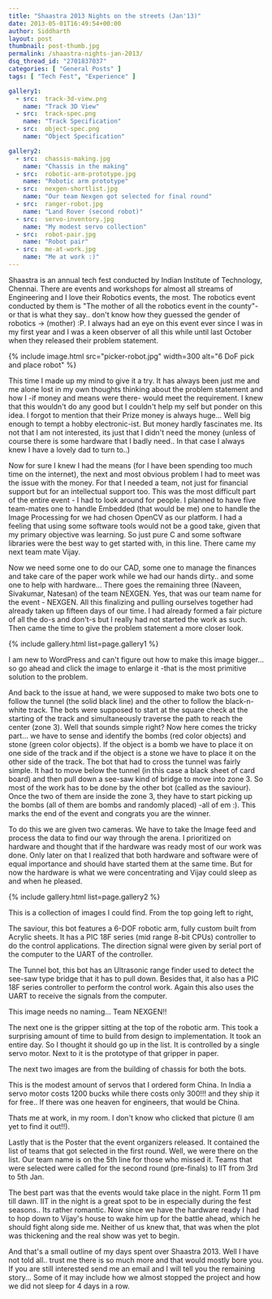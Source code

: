 ```yaml
---
title: "Shaastra 2013 Nights on the streets (Jan'13)"
date: 2013-05-01T16:49:54+00:00
author: Siddharth
layout: post
thumbnail: post-thumb.jpg
permalink: /shaastra-nights-jan-2013/
dsq_thread_id: "2701837037"
categories: [ "General Posts" ]
tags: [ "Tech Fest", "Experience" ]

gallery1:
  - src:  track-3d-view.png
    name: "Track 3D View"
  - src:  track-spec.png
    name: "Track Specification"
  - src:  object-spec.png
    name: "Object Specification"

gallery2:
  - src:  chassis-making.jpg
    name: "Chassis in the making"
  - src:  robotic-arm-prototype.jpg
    name: "Robotic arm prototype"
  - src:  nexgen-shortlist.jpg
    name: "Our team Nexgen got selected for final round"
  - src:  ranger-robot.jpg
    name: "Land Rover (second robot)"
  - src:  servo-inventory.jpg
    name: "My modest servo collection"
  - src:  robot-pair.jpg
    name: "Robot pair"
  - src:  me-at-work.jpg
    name: "Me at work :)"
---
```


Shaastra is an annual tech fest conducted by Indian Institute of Technology, Chennai. There are events and workshops for almost all streams of Engineering and I love their Robotics events, the most. The robotics event conducted by them is "The mother of all the robotics event in the county"-or that is what they say.. don't know how they guessed the gender of robotics -> (mother) :P. I always had an eye on this event ever since I was in my first year and I was a keen observer of all this while until last October when they released their problem statement.

{% include image.html src="picker-robot.jpg" width=300 alt="6 DoF pick and place robot" %}

This time I made up my mind to give it a try. It has always been just me and me alone lost in my own thoughts thinking about the problem statement and how I -if money and means were there- would meet the requirement. I knew that this wouldn't do any good but I couldn't help my self but ponder on this idea. I forgot to mention that their Prize money is always huge... Well big enough to tempt a hobby electronic-ist. But money hardly fascinates me. Its not that I am not interested, its just that I didn't need the money (unless of course there is some hardware that I badly need.. In that case I always knew I have a lovely dad to turn to..)

Now for sure I knew I had the means (for I have been spending too much time on the internet), the next and most obvious problem I had to meet was the issue with the money. For that I needed a team, not just for financial support but for an intellectual support too. This was the most difficult part of the entire event - I had to look around for people. I planned to have five team-mates one to handle Embedded (that would be me) one to handle the Image Processing for we had chosen OpenCV as our platform. I had a feeling that using some software tools would not be a good take,  given that my primary objective was learning. So just pure C and some software libraries were the best way to get started with, in this line. There came my next team mate Vijay.

Now we need some one to do our CAD, some one to manage the finances and take care of the paper work while we had our hands dirty.. and some one to help with hardware... There goes the remaining three (Naveen, Sivakumar, Natesan) of the team NEXGEN. Yes, that was our team name for the event - NEXGEN. All this finalizing and pulling ourselves together had already taken up fifteen days of our time. I had already formed a fair picture of all the do-s and don't-s but I really had not started the work as such. Then came the time to give the problem statement a more closer look.

{% include gallery.html list=page.gallery1 %}

I am new to WordPress and can't figure out how to make this image bigger... so go ahead and click the image to enlarge it -that is the most primitive solution to the problem.

And back to the issue at hand, we were supposed to make two bots one to follow the tunnel (the solid black line) and the other to follow the black-n-white track. The bots were supposed to start at the square check at the starting of the track and simultaneously traverse the path to reach the center (zone 3). Well that sounds simple right? Now here comes the tricky part... we have to sense and identify the bombs (red color objects) and stone (green color objects). If the object is a bomb we have to place it on one side of the track and if the object is a stone we have to place it on the other side of the track. The bot that had to cross the tunnel was fairly simple. It had to move below the tunnel (in this case a black sheet of card board) and then pull down a see-saw kind of bridge to move into zone 3. So most of the work has to be done by the other bot (called as the saviour). Once the two of them are inside the zone 3, they have to start picking up the bombs (all of them are bombs and randomly placed) -all of em :). This marks the end of the event and congrats you are the winner.

To do this we are given two cameras. We have to take the Image feed and process the data to find our way through the arena. I prioritized on hardware and thought that if the hardware was ready most of our work was done. Only later on that I realized that both hardware and software were of equal importance and should have started them at the same time. But for now the hardware is what we were concentrating and Vijay could sleep as and when he pleased.

{% include gallery.html list=page.gallery2 %}

This is a collection of images I could find. From the top going left to right,

The saviour, this bot features a 6-DOF robotic arm, fully custom built from Acrylic sheets. It has a PIC 18F series (mid range 8-bit CPUs) controller to do the control applications. The direction signal were given by serial port of the computer to the UART of the controller.

The Tunnel bot, this bot has an Ultrasonic range finder used to detect the see-saw type bridge that it has to pull down. Besides that, it also has a PIC 18F series controller to perform the control work. Again this also uses the UART to receive the signals from the computer.

This image needs no naming... Team NEXGEN!!

The next one is the gripper sitting at the top of the robotic arm. This took a surprising amount of time to build from design to implementation. It took an entire day. So I thought it should go up in the list. It is controlled by a single servo motor. Next to it is the prototype of that gripper in paper.

The next two images are from the building of chassis for both the bots.

This is the modest amount of servos that I ordered form China. In India a servo motor costs 1200 bucks while there costs only 300!!! and they ship it for free.. If there was one heaven for engineers, that would be China.

Thats me at work, in my room. I don't know who clicked that picture (I am yet to find it out!!).

Lastly that is the Poster that the event organizers released. It contained the list of teams that got selected in the first round. Well, we were there on the list. Our team name is on the 5th line for those who missed it. Teams that were selected were called for the second round (pre-finals) to IIT from 3rd to 5th Jan.

The best part was that the events would take place in the night. Form 11 pm till dawn. IIT in the night is a great spot to be in especially during the fest seasons.. Its rather romantic. Now since we have the hardware ready I had to hop down to Vijay's house to wake him up for the battle ahead, which he should fight along side me. Neither of us knew that, that was when the plot was thickening and the real show was yet to begin.

And that's a small outline of my days spent over Shaastra 2013. Well I have not told all.. trust me there is so much more and that would mostly bore you. If you are still interested send me an email and I will tell you the remaining story... Some of it may include how we almost stopped the project and how we did not sleep for 4 days in a row.
